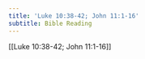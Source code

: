 ```yaml
---
title: 'Luke 10:38-42; John 11:1-16'
subtitle: Bible Reading
---
```


[[Luke 10:38-42; John 11:1-16]]